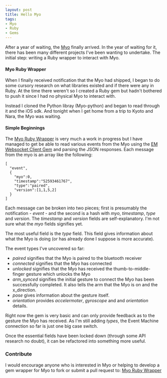 ```yaml
---
layout: post
title: Hello Myo
tags:
- Myo
- Ruby
- Gems
---
```


After a year of waiting, the [Myo](https://www.thalmic.com/en/myo/) finally arrived.  In the year of waiting for it, there has been many different projects I've
been wanting to undertake.  The initial step: writing a Ruby wrapper to interact with Myo.

#### Myo Ruby Wrapper

When I finally received notification that the Myo had shipped, I began to do some cursory research on what libraries existed and if there were any in Ruby.  At the time there weren't so I created a Ruby gem but hadn't bothered to push it since I had no physical Myo to interact with.

Instead I cloned the Python libray (Myo-python) and began to read through it and the iOS sdk.  And tonight when I get home from a trip to Kyoto and Nara, the Myo was waiting.

#### Simple Beginnings

The [Myo Ruby Wrapper](https://https://github.com/bgmarx/myo-ruby-wrapper) is very much a work in progress but I have managed to get be able to read various events from the Myo using the [EM Websocket Client Gem](https://github.com/mwylde/em-websocket-client) and parsing the JSON responses.  Each message from the myo is an array like the following:

    [
      "event",
      {
        "myo":0,
        "timestamp":"52593461767",
        "type":"paired",
        "version":[1,1,5,2]
      }
    ]

Each message can be broken into two pieces; first is presumably the notification - *event* - and the second is a hash with *myo*, *timestamp*, *type* and *version*.  The *timestamp* and *version* fields are self-explanatory.  I'm not sure what the *myo* fields signifies yet.

The most useful field is the *type* field.  This field gives information about what the Myo is doing (or has already done I suppose is more accurate).

The event types I've uncovered so far:

* *paired* signifies that the Myo is paired to the bluetooth receiver
* *connected* signifies that the Myo has connected
* *unlocked* signifies that the Myo has received the thumb-to-middle-finger gesture which unlocks the Myo
* *arm_synced* signifies the initial gesture to connect the Myo has been successfully completed.  It also tells the arm that the Myo is on and the x_direction.
* *pose* gives information about the gesture itself.
* *orientation* provides *accelermoter*, *gyroscope* and and *orientation* details.

Right now the gem is very basic and can only provide feedback as to the gesture the Myo has received.  As I'm still adding *types*, the Event Machine connection so far is just one big case switch.

Once the essential fields have been locked down (through some API research no doubt), it can be refactored into something more useful.


### Contribute
I would encourage anyone who is interested in Myo or helping to develop a gem wrapper for Myo to fork or submit a pull request to: [Myo Ruby Wrapper](https://https://github.com/bgmarx/myo-ruby-wrapper)

